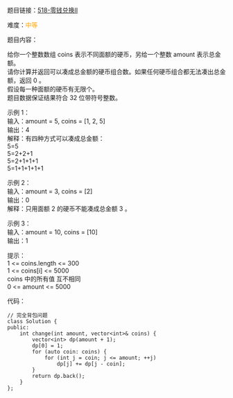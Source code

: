 题目链接：[518-零钱兑换II](https://leetcode-cn.com/problems/coin-change-2/)

难度：<font color="Orange">中等</font>

题目内容：

给你一个整数数组 coins 表示不同面额的硬币，另给一个整数 amount 表示总金额。<br>
请你计算并返回可以凑成总金额的硬币组合数。如果任何硬币组合都无法凑出总金额，返回 0 。<br>
假设每一种面额的硬币有无限个。 <br>
题目数据保证结果符合 32 位带符号整数。

示例 1：<br>
输入：amount = 5, coins = [1, 2, 5]<br>
输出：4<br>
解释：有四种方式可以凑成总金额：<br>
5=5<br>
5=2+2+1<br>
5=2+1+1+1<br>
5=1+1+1+1+1

示例 2：<br>
输入：amount = 3, coins = [2]<br>
输出：0<br>
解释：只用面额 2 的硬币不能凑成总金额 3 。

示例 3：<br>
输入：amount = 10, coins = [10]<br> 
输出：1

提示：<br>
1 <= coins.length <= 300<br>
1 <= coins[i] <= 5000<br>
coins 中的所有值 互不相同<br>
0 <= amount <= 5000


代码：
```
// 完全背包问题
class Solution {
public:
    int change(int amount, vector<int>& coins) {
        vector<int> dp(amount + 1);
        dp[0] = 1;
        for (auto coin: coins) {
            for (int j = coin; j <= amount; ++j)
                dp[j] += dp[j - coin];
        }
        return dp.back();
    }
};
```